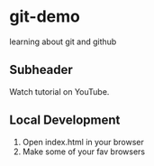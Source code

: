 # git-demo

learning about git and github

## Subheader

Watch tutorial on YouTube.

## Local Development

1. Open index.html in your browser
2. Make some of your fav browsers
